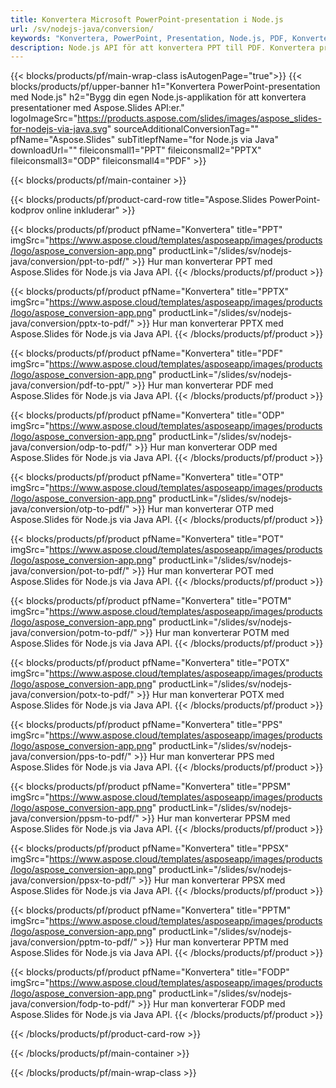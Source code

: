 ```yaml
---
title: Konvertera Microsoft PowerPoint-presentation i Node.js
url: /sv/nodejs-java/conversion/
keywords: "Konvertera, PowerPoint, Presentation, Node.js, PDF, Konvertera till PDF, PPT till PDF"
description: Node.js API för att konvertera PPT till PDF. Konvertera presentationer till JPG, PNG och andra format i Node.js.
---
```



{{< blocks/products/pf/main-wrap-class isAutogenPage="true">}}
{{< blocks/products/pf/upper-banner h1="Konvertera PowerPoint-presentation med Node.js" h2="Bygg din egen Node.js-applikation för att konvertera presentationer med Aspose.Slides API:er." logoImageSrc="https://products.aspose.com/slides/images/aspose_slides-for-nodejs-via-java.svg" sourceAdditionalConversionTag="" pfName="Aspose.Slides" subTitlepfName="for Node.js via Java" downloadUrl="" fileiconsmall1="PPT" fileiconsmall2="PPTX" fileiconsmall3="ODP" fileiconsmall4="PDF" >}}

{{< blocks/products/pf/main-container >}}

{{< blocks/products/pf/product-card-row title="Aspose.Slides PowerPoint-kodprov online inkluderar" >}}

{{< blocks/products/pf/product pfName="Konvertera" title="PPT" imgSrc="https://www.aspose.cloud/templates/asposeapp/images/products/logo/aspose_conversion-app.png" productLink="/slides/sv/nodejs-java/conversion/ppt-to-pdf/" >}}
Hur man konverterar PPT med Aspose.Slides för Node.js via Java API.
{{< /blocks/products/pf/product >}}

{{< blocks/products/pf/product pfName="Konvertera" title="PPTX" imgSrc="https://www.aspose.cloud/templates/asposeapp/images/products/logo/aspose_conversion-app.png" productLink="/slides/sv/nodejs-java/conversion/pptx-to-pdf/" >}}
Hur man konverterar PPTX med Aspose.Slides för Node.js via Java API.
{{< /blocks/products/pf/product >}}

{{< blocks/products/pf/product pfName="Konvertera" title="PDF" imgSrc="https://www.aspose.cloud/templates/asposeapp/images/products/logo/aspose_conversion-app.png" productLink="/slides/sv/nodejs-java/conversion/pdf-to-ppt/" >}}
Hur man konverterar PDF med Aspose.Slides för Node.js via Java API.
{{< /blocks/products/pf/product >}}

{{< blocks/products/pf/product pfName="Konvertera" title="ODP" imgSrc="https://www.aspose.cloud/templates/asposeapp/images/products/logo/aspose_conversion-app.png" productLink="/slides/sv/nodejs-java/conversion/odp-to-pdf/" >}}
Hur man konverterar ODP med Aspose.Slides för Node.js via Java API.
{{< /blocks/products/pf/product >}}

{{< blocks/products/pf/product pfName="Konvertera" title="OTP" imgSrc="https://www.aspose.cloud/templates/asposeapp/images/products/logo/aspose_conversion-app.png" productLink="/slides/sv/nodejs-java/conversion/otp-to-pdf/" >}}
Hur man konverterar OTP med Aspose.Slides för Node.js via Java API.
{{< /blocks/products/pf/product >}}

{{< blocks/products/pf/product pfName="Konvertera" title="POT" imgSrc="https://www.aspose.cloud/templates/asposeapp/images/products/logo/aspose_conversion-app.png" productLink="/slides/sv/nodejs-java/conversion/pot-to-pdf/" >}}
Hur man konverterar POT med Aspose.Slides för Node.js via Java API.
{{< /blocks/products/pf/product >}}

{{< blocks/products/pf/product pfName="Konvertera" title="POTM" imgSrc="https://www.aspose.cloud/templates/asposeapp/images/products/logo/aspose_conversion-app.png" productLink="/slides/sv/nodejs-java/conversion/potm-to-pdf/" >}}
Hur man konverterar POTM med Aspose.Slides för Node.js via Java API.
{{< /blocks/products/pf/product >}}

{{< blocks/products/pf/product pfName="Konvertera" title="POTX" imgSrc="https://www.aspose.cloud/templates/asposeapp/images/products/logo/aspose_conversion-app.png" productLink="/slides/sv/nodejs-java/conversion/potx-to-pdf/" >}}
Hur man konverterar POTX med Aspose.Slides för Node.js via Java API.
{{< /blocks/products/pf/product >}}

{{< blocks/products/pf/product pfName="Konvertera" title="PPS" imgSrc="https://www.aspose.cloud/templates/asposeapp/images/products/logo/aspose_conversion-app.png" productLink="/slides/sv/nodejs-java/conversion/pps-to-pdf/" >}}
Hur man konverterar PPS med Aspose.Slides för Node.js via Java API.
{{< /blocks/products/pf/product >}}

{{< blocks/products/pf/product pfName="Konvertera" title="PPSM" imgSrc="https://www.aspose.cloud/templates/asposeapp/images/products/logo/aspose_conversion-app.png" productLink="/slides/sv/nodejs-java/conversion/ppsm-to-pdf/" >}}
Hur man konverterar PPSM med Aspose.Slides för Node.js via Java API.
{{< /blocks/products/pf/product >}}

{{< blocks/products/pf/product pfName="Konvertera" title="PPSX" imgSrc="https://www.aspose.cloud/templates/asposeapp/images/products/logo/aspose_conversion-app.png" productLink="/slides/sv/nodejs-java/conversion/ppsx-to-pdf/" >}}
Hur man konverterar PPSX med Aspose.Slides för Node.js via Java API.
{{< /blocks/products/pf/product >}}

{{< blocks/products/pf/product pfName="Konvertera" title="PPTM" imgSrc="https://www.aspose.cloud/templates/asposeapp/images/products/logo/aspose_conversion-app.png" productLink="/slides/sv/nodejs-java/conversion/pptm-to-pdf/" >}}
Hur man konverterar PPTM med Aspose.Slides för Node.js via Java API.
{{< /blocks/products/pf/product >}}

{{< blocks/products/pf/product pfName="Konvertera" title="FODP" imgSrc="https://www.aspose.cloud/templates/asposeapp/images/products/logo/aspose_conversion-app.png" productLink="/slides/sv/nodejs-java/conversion/fodp-to-pdf/" >}}
Hur man konverterar FODP med Aspose.Slides för Node.js via Java API.
{{< /blocks/products/pf/product >}}



{{< /blocks/products/pf/product-card-row >}}

{{< /blocks/products/pf/main-container >}}
    
{{< /blocks/products/pf/main-wrap-class >}}